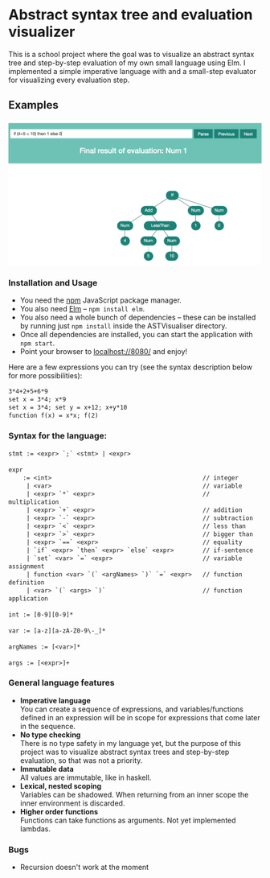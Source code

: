 # Abstract syntax tree and evaluation visualizer

This is a school project where the goal was to visualize an abstract syntax tree and step-by-step evaluation of my own small language using Elm. I implemented a simple imperative language with and a small-step evaluator for visualizing every evaluation step. 

## Examples
![example-if](https://raw.githubusercontent.com/aaalvik/astvisualizer/master/src/static/screenshots/example-if.png)

### Installation and Usage

* You need the [npm](https://www.npmjs.com/) JavaScript package manager.
* You also need [Elm](http://elm-lang.org/) – `npm install elm`.
* You also need a whole bunch of dependencies – these can be installed by running just `npm install` inside the ASTVisualiser directory.
* Once all dependencies are installed, you can start the application with `npm start`.
* Point your browser to [localhost://8080/](localhost://8080) and enjoy!

Here are a few expressions you can try (see the syntax description below for more possibilities):
```
3*4+2+5+6*9
set x = 3*4; x*9
set x = 3*4; set y = x+12; x+y*10
function f(x) = x*x; f(2)
```

### Syntax for the language: 
```
stmt := <expr> `;` <stmt> | <expr>

expr 
    := <int>                                          // integer
     | <var>                                          // variable
     | <expr> `*` <expr>                              // multiplication
     | <expr> `+` <expr>                              // addition
     | <expr> `-` <expr>                              // subtraction
     | <expr> `<` <expr>                              // less than
     | <expr> `>` <expr>                              // bigger than
     | <expr> `==` <expr>                             // equality
     | `if` <expr> `then` <expr> `else` <expr>        // if-sentence
     | `set` <var> `=` <expr>                         // variable assignment
     | function <var> `(` <argNames> `)` `=` <expr>   // function definition
     | <var> `(` <args> `)`                           // function application

int := [0-9][0-9]*

var := [a-z][a-zA-Z0-9\-_]*

argNames := [<var>]*

args := [<expr>]+
```

### General language features

* **Imperative language**<br/>
  You can create a sequence of expressions, and variables/functions defined in an expression will be in scope for expressions that come later in the sequence. 
* **No type checking**<br/>
  There is no type safety in my language yet, but the purpose of this project was to visualize abstract syntax trees and step-by-step evaluation, so that was not a priority.
* **Immutable data**<br/>
  All values are immutable, like in haskell. 
* **Lexical, nested scoping**<br/>
  Variables can be shadowed. When returning from an inner scope the inner environment is discarded. 
* **Higher order functions**<br/>
  Functions can take functions as arguments. Not yet implemented lambdas. 

### Bugs

* Recursion doesn't work at the moment
